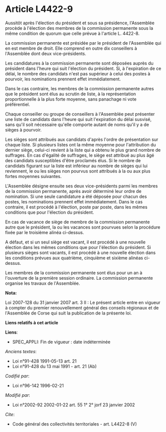 # Article L4422-9

Aussitôt après l'élection du président et sous sa présidence, l'Assemblée procède à l'élection des membres de la commission
permanente sous la même condition de quorum que celle prévue à l'article L. 4422-8.

La commission permanente est présidée par le président de l'Assemblée qui en est membre de droit. Elle comprend en outre dix
conseillers à l'Assemblée dont deux vice-présidents.

Les candidatures à la commission permanente sont déposées auprès du président dans l'heure qui suit l'élection du président.
Si, à l'expiration de ce délai, le nombre des candidats n'est pas supérieur à celui des postes à pourvoir, les nominations
prennent effet immédiatement.

Dans le cas contraire, les membres de la commission permanente autres que le président sont élus au scrutin de liste, à la
représentation proportionnelle à la plus forte moyenne, sans panachage ni vote préférentiel.

Chaque conseiller ou groupe de conseillers à l'Assemblée peut présenter une liste de candidats dans l'heure qui suit
l'expiration du délai susvisé, sans qu'il soit nécessaire qu'elle comporte autant de noms qu'il y a de sièges à pourvoir.

Les sièges sont attribués aux candidats d'après l'ordre de présentation sur chaque liste. Si plusieurs listes ont la même
moyenne pour l'attribution du dernier siège, celui-ci revient à la liste qui a obtenu le plus grand nombre de suffrages. En
cas d'égalité de suffrages, le siège est attribué au plus âgé des candidats susceptibles d'être proclamés élus. Si le nombre
de candidats figurant sur la liste est inférieur au nombre de sièges qui lui reviennent, le ou les sièges non pourvus sont
attribués à la ou aux plus fortes moyennes suivantes.

L'Assemblée désigne ensuite ses deux vice-présidents parmi les membres de la commission permanente, après avoir déterminé
leur ordre de nomination. Si une seule candidature a été déposée pour chacun des postes, les nominations prennent effet
immédiatement. Dans le cas contraire, il est procédé à l'élection, poste par poste, dans les mêmes conditions que pour
l'élection du président.

En cas de vacance de siège de membre de la commission permanente autre que le président, la ou les vacances sont pourvues
selon la procédure fixée par le troisième alinéa ci-dessus.

A défaut, et si un seul siège est vacant, il est procédé à une nouvelle élection dans les mêmes conditions que pour
l'élection du président. Si plusieurs sièges sont vacants, il est procédé à une nouvelle élection dans les conditions prévues
aux quatrième, cinquième et sixième alinéas ci-dessus.

Les membres de la commission permanente sont élus pour un an à l'ouverture de la première session ordinaire. La commission
permanente organise les travaux de l'Assemblée.

**Nota:**

Loi 2007-128 du 31 janvier 2007 art. 3 II : Le présent article entre en vigueur à compter du premier renouvellement général
des conseils régionaux et de l'Assemblée de Corse qui suit la publication de la présente loi.

**Liens relatifs à cet article**

**Liens**:

  - SPEC_APPLI: Fin de vigueur : date indéterminée

_Anciens textes_:

  - Loi n°91-428 1991-05-13 art. 21
  - Loi n°91-428 du 13 mai 1991 - art. 21 (Ab)

_Codifié par_:

  - Loi n°96-142 1996-02-21

_Modifié par_:

  - Loi n°2002-92 2002-01-22 art. 55 1° 2° jorf 23 janvier 2002

_Cite_:

  - Code général des collectivités territoriales - art. L4422-8 (V)
